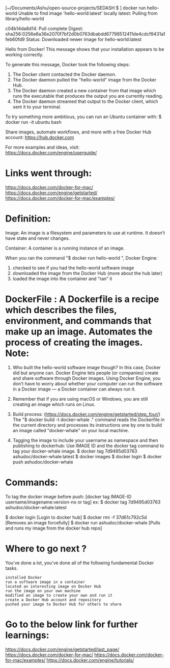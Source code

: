 [~/Documents/Ashu/open-source-projects/SEDASH $ ] docker run hello-world
Unable to find image 'hello-world:latest' locally
latest: Pulling from library/hello-world

c04b14da8d14: Pull complete
Digest: sha256:0256e8a36e2070f7bf2d0b0763dbabdd67798512411de4cdcf9431a1feb60fd9
Status: Downloaded newer image for hello-world:latest

Hello from Docker!
This message shows that your installation appears to be working correctly.

To generate this message, Docker took the following steps:
 1. The Docker client contacted the Docker daemon.
 2. The Docker daemon pulled the "hello-world" image from the Docker Hub.
 3. The Docker daemon created a new container from that image which runs the
    executable that produces the output you are currently reading.
 4. The Docker daemon streamed that output to the Docker client, which sent it
    to your terminal.

To try something more ambitious, you can run an Ubuntu container with:
 $ docker run -it ubuntu bash

Share images, automate workflows, and more with a free Docker Hub account:
 https://hub.docker.com

For more examples and ideas, visit:
 https://docs.docker.com/engine/userguide/

 Links went through:
 ===================
 https://docs.docker.com/docker-for-mac/
 https://docs.docker.com/engine/getstarted/
 https://docs.docker.com/docker-for-mac/examples/

 Definition:
 ===========
 Image: An image is a filesystem and parameters to use at runtime. It doesn’t have state and never changes.

 Container: A container is a running instance of an image.

 When you ran the command "$ docker run hello-world ", Docker Engine:

 1. checked to see if you had the hello-world software image
 2. downloaded the image from the Docker Hub (more about the hub later)
 3. loaded the image into the container and “ran” it

 DockerFile : A Dockerfile is a recipe which describes the files, environment, and commands that make up an image.
              Automates the process of creating the images.
 Note:
 =====

 1. Who built the hello-world software image though?
 In this case, Docker did but anyone can. Docker Engine lets people (or companies) create and share software through Docker images.
 Using Docker Engine, you don’t have to worry about whether your computer can run the software in a Docker image — a Docker container can always run it.

 2. Remember that if you are using macOS or Windows, you are still creating an image which runs on Linux.

 3. Build process: (https://docs.docker.com/engine/getstarted/step_four/)
 The "$ docker build -t docker-whale ." command reads the Dockerfile in the current directory and processes its instructions one by one to build an image called "docker-whale" on your local machine.

 4. Tagging the image to include your username as namespace and then publishing to dockerhub:
 Use IMAGE ID and the docker tag command to tag your docker-whale image.
 $ docker tag 7d9495d03763 ashudoc/docker-whale:latest
 $ docker images
 $ docker login
 $ docker push ashudoc/docker-whale

 Commands:
 =========
To tag the docker image before push:
[docker tag IMAGE-ID username/imagename:version-no or tag]
ex:
$ docker tag 7d9495d03763 ashudoc/docker-whale:latest

$ docker login 						[Login to docker hub]
$ docker rmi -f 37d61c792c5d 		[Removes an image forcefully]
$ docker run ashudoc/docker-whale	[Pulls and runs my image from the docker hub repo]

Where to go next ?
==================

You’ve done a lot, you’ve done all of the following fundamental Docker tasks.

    installed Docker
    run a software image in a container
    located an interesting image on Docker Hub
    run the image on your own machine
    modified an image to create your own and run it
    create a Docker Hub account and repository
    pushed your image to Docker Hub for others to share

Go to the below link for further learnings:
===========================================
https://docs.docker.com/engine/getstarted/last_page/
https://docs.docker.com/docker-for-mac/
https://docs.docker.com/docker-for-mac/examples/
https://docs.docker.com/engine/tutorials/
